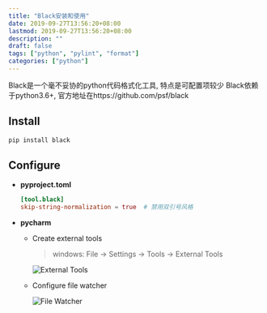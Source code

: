 ```yaml
---
title: "Black安装和使用"
date: 2019-09-27T13:56:20+08:00
lastmod: 2019-09-27T13:56:20+08:00
description: ""
draft: false
tags: ["python", "pylint", "format"]
categories: ["python"]
---
```


Black是一个毫不妥协的python代码格式化工具, 特点是可配置项较少
Black依赖于python3.6+, 官方地址在https://github.com/psf/black

## Install

```bash
pip install black
```

## Configure

* **pyproject.toml**

  ```toml
  [tool.black]
  skip-string-normalization = true  # 禁用双引号风格
  ```

* **pycharm**

  * Create external tools

     > windows: File -> Settings -> Tools -> External Tools
  
     ![External Tools](https://blog-1259169620.cos.ap-guangzhou.myqcloud.com/img/20210413134138.png)
  
  * Configure file watcher
  
     ![File Watcher](https://blog-1259169620.cos.ap-guangzhou.myqcloud.com/img/20210413134203.png)
